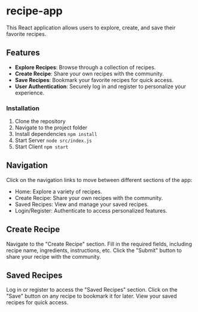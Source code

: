 # recipe-app

This React application allows users to explore, create, and save their favorite recipes.

## Features

- **Explore Recipes**: Browse through a collection of recipes.
- **Create Recipe**: Share your own recipes with the community.
- **Save Recipes**: Bookmark your favorite recipes for quick access.
- **User Authentication**: Securely log in and register to personalize your experience.


### Installation

1. Clone the repository
2. Navigate to the project folder
3. Install dependencies
    ```npm install```
4. Start Server
    ```node src/index.js```
5. Start Client
    ```npm start```

## Navigation
Click on the navigation links to move between different sections of the app:
- Home: Explore a variety of recipes.
- Create Recipe: Share your own recipes with the community.
- Saved Recipes: View and manage your saved recipes.
- Login/Register: Authenticate to access personalized features.


## Create Recipe
Navigate to the "Create Recipe" section.
Fill in the required fields, including recipe name, ingredients, instructions, etc.
Click the "Submit" button to share your recipe with the community.

## Saved Recipes
Log in or register to access the "Saved Recipes" section.
Click on the "Save" button on any recipe to bookmark it for later.
View your saved recipes for quick access.